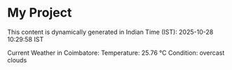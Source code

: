 # My Project

This content is dynamically generated in Indian Time (IST): 2025-10-28 10:29:58 IST


Current Weather in Coimbatore:
Temperature: 25.76 °C
Condition: overcast clouds
